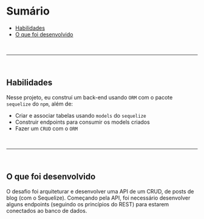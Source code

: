 # Sumário

- [Habilidades](#habilidades)
- [O que foi desenvolvido](#o-que-foi-desenvolvido)

<br>

-----

<br>

## Habilidades

Nesse projeto, eu construí um back-end usando `ORM` com o pacote `sequelize` do `npm`, além de:
 - Criar e associar tabelas usando `models` do `sequelize`
 - Construir endpoints para consumir os models criados 
 - Fazer um `CRUD` com o `ORM`

<br>

 ----

 <br>

 ## O que foi desenvolvido

 O desafio foi arquiteturar e desenvolver uma API de um CRUD, de posts de blog (com o Sequelize). Começando pela API, foi necessário desenvolver alguns endpoints (seguindo os princípios do REST) para estarem conectados ao banco de dados.



 
